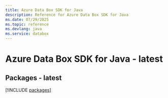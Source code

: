 ```yaml
---
title: Azure Data Box SDK for Java
description: Reference for Azure Data Box SDK for Java
ms.date: 07/29/2025
ms.topic: reference
ms.devlang: java
ms.service: databox
---
```

# Azure Data Box SDK for Java - latest
## Packages - latest
[!INCLUDE [packages](data-box-index.md)]